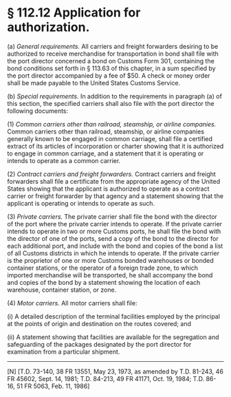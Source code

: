 # § 112.12   Application for authorization.

(a) *General requirements.* All carriers and freight forwarders desiring to be authorized to receive merchandise for transportation in bond shall file with the port director concerned a bond on Customs Form 301, containing the bond conditions set forth in § 113.63 of this chapter, in a sum specified by the port director accompanied by a fee of $50. A check or money order shall be made payable to the United States Customs Service.


(b) *Special requirements.* In addition to the requirements in paragraph (a) of this section, the specified carriers shall also file with the port director the following documents:


(1) *Common carriers other than railroad, steamship, or airline companies.* Common carriers other than railroad, steamship, or airline companies generally known to be engaged in common carriage, shall file a certified extract of its articles of incorporation or charter showing that it is authorized to engage in common carriage, and a statement that it is operating or intends to operate as a common carrier.


(2) *Contract carriers and freight forwarders.* Contract carriers and freight forwarders shall file a certificate from the appropriate agency of the United States showing that the applicant is authorized to operate as a contract carrier or freight forwarder by that agency and a statement showing that the applicant is operating or intends to operate as such.


(3) *Private carriers.* The private carrier shall file the bond with the director of the port where the private carrier intends to operate. If the private carrier intends to operate in two or more Customs ports, he shall file the bond with the director of one of the ports, send a copy of the bond to the director for each additional port, and include with the bond and copies of the bond a list of all Customs districts in which he intends to operate. If the private carrier is the proprietor of one or more Customs bonded warehouses or bonded container stations, or the operator of a foreign trade zone, to which imported merchandise will be transported, he shall accompany the bond and copies of the bond by a statement showing the location of each warehouse, container station, or zone.


(4) *Motor carriers.* All motor carriers shall file:


(i) A detailed description of the terminal facilities employed by the principal at the points of origin and destination on the routes covered; and


(ii) A statement showing that facilities are available for the segregation and safeguarding of the packages designated by the port director for examination from a particular shipment.



---

[N] [T.D. 73-140, 38 FR 13551, May 23, 1973, as amended by T.D. 81-243, 46 FR 45602, Sept. 14, 1981; T.D. 84-213, 49 FR 41171, Oct. 19, 1984; T.D. 86-16, 51 FR 5063, Feb. 11, 1986]




